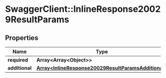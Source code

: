 # SwaggerClient::InlineResponse20029ResultParams

## Properties
Name | Type | Description | Notes
------------ | ------------- | ------------- | -------------
**required** | **Array&lt;Array&lt;Object&gt;&gt;** |  | [optional] 
**additional** | [**Array&lt;InlineResponse20029ResultParamsAdditional&gt;**](InlineResponse20029ResultParamsAdditional.md) |  | [optional] 


